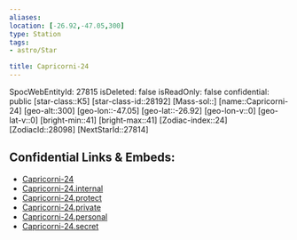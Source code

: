 ```yaml
---
aliases: 
location: [-26.92,-47.05,300]
type: Station
tags:
- astro/Star

title: Capricorni-24
---
```

SpocWebEntityId: 27815
isDeleted: false
isReadOnly: false
confidential: public
[star-class::K5]
[star-class-id::28192]
[Mass-sol::]
[name::Capricorni-24]
[geo-alt::300]
[geo-lon::-47.05]
[geo-lat::-26.92]
[geo-lon-v::0]
[geo-lat-v::0]
[bright-min::41]
[bright-max::41]
[Zodiac-index::24]
[ZodiacId::28098]
[NextStarId::27814]



## Confidential Links & Embeds: 
- [Capricorni-24](../../../_public/astro/Star/Capricorni-24.md) 
- [Capricorni-24.internal](../../../_internal/astro/Star/Capricorni-24.internal.md) 
- [Capricorni-24.protect](../../../_protect/astro/Star/Capricorni-24.protect.md) 
- [Capricorni-24.private](../../../_private/astro/Star/Capricorni-24.private.md) 
- [Capricorni-24.personal](../../../_personal/astro/Star/Capricorni-24.personal.md) 
- [Capricorni-24.secret](../../../_secret/astro/Star/Capricorni-24.secret.md)

